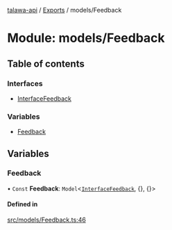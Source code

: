 [talawa-api](../README.md) / [Exports](../modules.md) / models/Feedback

# Module: models/Feedback

## Table of contents

### Interfaces

- [InterfaceFeedback](../interfaces/models_Feedback.InterfaceFeedback.md)

### Variables

- [Feedback](models_Feedback.md#feedback)

## Variables

### Feedback

• `Const` **Feedback**: `Model`\<[`InterfaceFeedback`](../interfaces/models_Feedback.InterfaceFeedback.md), \{\}, \{\}\>

#### Defined in

[src/models/Feedback.ts:46](https://github.com/PalisadoesFoundation/talawa-api/blob/ca38e6d/src/models/Feedback.ts#L46)
